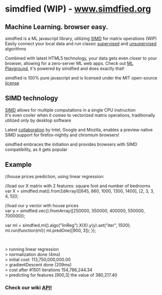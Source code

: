 <h1>simdfied (WIP) - <a target="_blank" href="http://www.simdfied.org">www.simdfied.org</a></h1>

<h2>Machine Learning. browser easy.</h2>
<p>simdfied is a ML javascript library, utilizing <a target="_blank" href="http://en.wikipedia.org/wiki/SIMD">SIMD</a> for matrix operations (WIP)<br>Easily connect your local data and run classic <a target="_blank" href="http://en.wikipedia.org/wiki/Supervised_learning">supervised</a> and <a target="_blank" href="http://en.wikipedia.org/wiki/Unsupervised_learning"> unsupervised</a> algorithms</p>
<p>Combined with latest HTML5 technology, your data gets even closer to your browser, allowing for a zero-server ML web apps. Check out <a target="_blank" href="http://www.mlplayground.org">ML Playground</a>, it's powered by simdfied and does exactly that!</p>
<p>simdfied is 100% pure javascript and is licensed under the MIT open-source <a target="_blank" href="https://github.com/morkrispil/simdfied/blob/master/LICENSE.md">license</a></p>
<h2>SIMD technology</h2>
<p><a target="_blank" href="http://en.wikipedia.org/wiki/SIMD">SIMD</a> allows for multiple computations in a single CPU instruction<br>It's even cooler when it comes to vectorized matrix operations, traditionally utilized only by desktop software</p>
<p>Latest <a target="_blank" href="https://01.org/blogs/tlcounts/2014/bringing-simd-javascript">collaboration</a> by Intel, Google and Mozilla, enables a preview native SIMD support for firefox-nightly and chromium browsers!</p>
<p>simdfied embraces the initiation and provides browsers with SIMD compatibility, as it gets popular</p>


<h2>Example</h2>
<p>//house prices prediction, using linear regression:</p>
<p>//load our X matrix with 2 features: square foot and number of bedrooms
<br>
var X = simdfied.mat().from2dArray([[645, 860, 1000, 1300, 1400], [2, 3, 3, 4, 5]]);</p>
<p>//load our y vector with house prices
<br>var y = simdfied.vec().fromArray([250000, 350000, 400000, 550000, 700000]);</p>
var ml = simdfied.ml().algo("linReg").X(X).y(y).set("iter", 1500);<br>
ml.run(function(ml){ ml.predOne([900, 3]); });</p>

<br><p>> running linear regression
<br>> normalization done (4ms)
<br>> initial cost: 113,750,000,000.00
<br>> gradientDescent done (209ms)
<br>> cost after #1501 iterations 154,786,244.34
<br>> predicting for features [900,3] the value of 380,217.40
</p>

<h3>Check our wiki <a href="https://github.com/morkrispil/simdfied/wiki">API!</a></h3>
